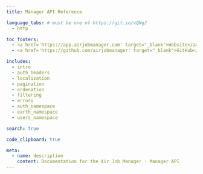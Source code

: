 ```yaml
---
title: Manager API Reference

language_tabs: # must be one of https://git.io/vQNgJ
  - http

toc_footers:
  - <a href='https://app.airjobmanager.com' target="_blank">Website</a>
  - <a href='https://github.com/airjobmanager' target="_blank">GitHub</a>

includes:
  - intro
  - auth_headers
  - localization
  - pagination
  - ordenation
  - filtering
  - errors
  - auth_namespace
  - earth_namespace
  - users_namespace

search: true

code_clipboard: true

meta:
  - name: description
    content: Documentation for the Air Job Manager - Manager API
---
```


